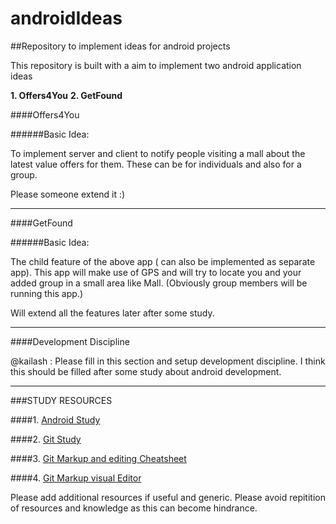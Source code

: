 androidIdeas
============

##Repository to implement ideas for android projects

This repository is built with a aim to implement two android application ideas

**1. Offers4You**
**2. GetFound**


####Offers4You


######Basic Idea:

To implement server and client to notify people visiting a mall about the latest value offers for them.
These can be for individuals and also for a group.

Please someone extend it :)

---
####GetFound


######Basic Idea:

The child feature of the above app ( can also be implemented as separate app).
This app will make use of GPS and will try to locate you and your added group in a small area like Mall.
(Obviously group members will be running this app.)


Will extend all the features later after some study.

---

####Development Discipline

@kailash : Please fill in this section and setup development discipline.
I think this should be filled after some study about android development.

---

###STUDY RESOURCES

####1. [Android Study](http://developer.android.com/guide/index.html)

####2. [Git Study](https://www.atlassian.com/git/tutorial/git-basics#!clone)

####3. [Git Markup and editing Cheatsheet](https://github.com/adam-p/markdown-here/wiki/Markdown-Cheatsheet#wiki-headers)

####4. [Git Markup visual Editor](http://markdown-here.com/livedemo.html)


Please add additional resources if useful and generic. Please avoid repitition of resources and knowledge as this can become hindrance. 

